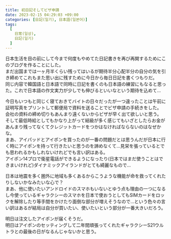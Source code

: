 ```yaml
---
title: 初日記そしてビザ申請
date: 2023-02-15 04:29:03 +09:00
categories: [日記(일기), 日本語(일본어)]
tags:
  [
    日常(일상),
    日記(일기)
  ]
---
```

日本生活を目の前にして今まで何度もやめてた日記書きを再び再開するためにこのブログを作ることにした。<br>
まだ出国までは一ヶ月半くらい残ってはいるが期待半分心配半分の自分の気を引き締めてこれもまた思い出に残すために今日から毎日日記を書くつもりだ。<br>
同じ内容で韓国語と日本語で同時に日記を書くのも日本語の練習にもなると思った。これで日本語の作文実力が少しでも伸びるといいなという期待を込めて…<br>


今日もいつもと同じく寝ておきてバイトの日々だったが一つ違ったことは午前に証明写真をプリントして郵便局で資料を送ることでビザ申請の手続きをした。<br>
会社の資料の締め切りもあんまり遠くないからビザが早く出て欲しいと思う。<br>
そして最低時給としてもかなり上がって結級が多く感じてもいざとしたらお金があんまり残ってなくてクレジットカードをつかはなければならないのはなぜかな。<br>
まあ、アイパッドとアイポンを買ったのが一番の問題だとは思うんだが日本に行く時にアイポンを持って行きたいと思うのを諦めなくて…見栄を張っているとでも思われるかもしれないけれどでも言い訳はある。<br>
アイポン14プロで衛星電話ができるようになったり(日本ではまだ使うことはできまいけれど)ダイナミックアイランドがとても綺麗なもので…<br>


日本は地震を多く圏外に地域も多くあるからこうような機能が命を救ってくれたりしないかなみたいな心で？<br>
まあ、他に使いたいアンドロイドのスマホもいないとゆう点も理由の一つになるし今使っているギャラクシーのスマホを日本で使おうとしてもSIMカードをロックを解除したり等手間をかけたり面倒な部分が増えそうなので…という色々の言い訳はあるが結局は自分が買いたい、使いたいという部分が一番大きいだろう。<br>


明日は注文したアイポンが届くそうだ。<br>
明日はアイポンのセッティングして二年間頑張ってくれたギャラクシーS21ウルトラとの最後の日がなるんじゃないかと思う。<br>